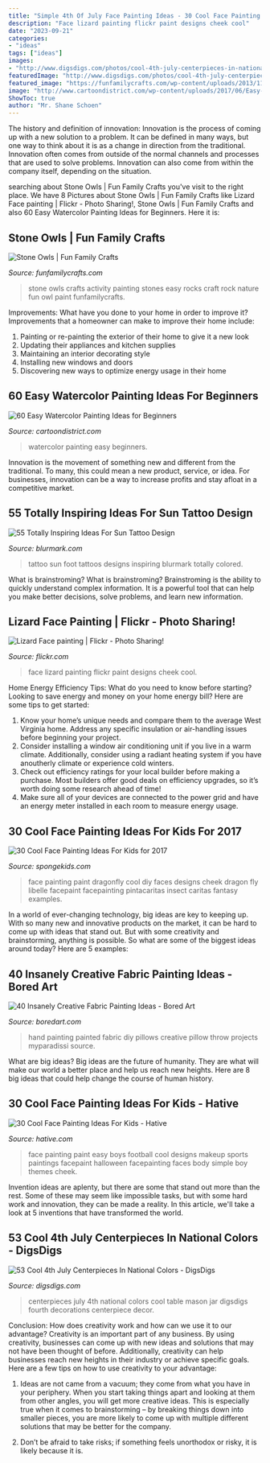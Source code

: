 ```yaml
---
title: "Simple 4th Of July Face Painting Ideas - 30 Cool Face Painting Ideas For Kids For 2017"
description: "Face lizard painting flickr paint designs cheek cool"
date: "2023-09-21"
categories:
- "ideas"
tags: ["ideas"]
images:
- "http://www.digsdigs.com/photos/cool-4th-july-centerpieces-in-national-colors-4-554x775.jpg"
featuredImage: "http://www.digsdigs.com/photos/cool-4th-july-centerpieces-in-national-colors-4-554x775.jpg"
featured_image: "https://funfamilycrafts.com/wp-content/uploads/2013/11/stone_owls.jpg"
image: "http://www.cartoondistrict.com/wp-content/uploads/2017/06/Easy-Watercolor-Painting-Ideas-for-Beginners00010.jpg"
ShowToc: true
author: "Mr. Shane Schoen"
---
```



The history and definition of innovation:
Innovation is the process of coming up with a new solution to a problem. It can be defined in many ways, but one way to think about it is as a change in direction from the traditional. Innovation often comes from outside of the normal channels and processes that are used to solve problems. Innovation can also come from within the company itself, depending on the situation.

	

		
searching about Stone Owls | Fun Family Crafts you've visit to the right place. We have 8 Pictures about Stone Owls | Fun Family Crafts like Lizard Face painting | Flickr - Photo Sharing!, Stone Owls | Fun Family Crafts and also 60 Easy Watercolor Painting Ideas for Beginners. Here it is:
		
    
## Stone Owls | Fun Family Crafts

<img loading=lazy src="https://funfamilycrafts.com/wp-content/uploads/2013/11/stone_owls.jpg" onerror="this.onerror=null;this.src='https://tse3.mm.bing.net/th?id=OIP.Jg16bpbZhqLySN3tZ8Qm4gHaKm&amp;pid=15.1';" alt="Stone Owls | Fun Family Crafts">

_Source: funfamilycrafts.com_

>stone owls crafts activity painting stones easy rocks craft rock nature fun owl paint funfamilycrafts. 

	

Improvements: What have you done to your home in order to improve it?
Improvements that a homeowner can make to improve their home include: 
1. Painting or re-painting the exterior of their home to give it a new look 
2. Updating their appliances and kitchen supplies 
3. Maintaining an interior decorating style 
4. Installing new windows and doors 
5. Discovering new ways to optimize energy usage in their home 

    
## 60 Easy Watercolor Painting Ideas For Beginners

<img loading=lazy src="http://www.cartoondistrict.com/wp-content/uploads/2017/06/Easy-Watercolor-Painting-Ideas-for-Beginners00010.jpg" onerror="this.onerror=null;this.src='https://tse4.mm.bing.net/th?id=OIP.lA-zbwBt7WXZO6ks5ifG0wHaM3&amp;pid=15.1';" alt="60 Easy Watercolor Painting Ideas for Beginners">

_Source: cartoondistrict.com_

>watercolor painting easy beginners. 

	

Innovation is the movement of something new and different from the traditional. To many, this could mean a new product, service, or idea. For businesses, innovation can be a way to increase profits and stay afloat in a competitive market.

    
## 55 Totally Inspiring Ideas For Sun Tattoo Design

<img loading=lazy src="https://www.blurmark.com/wp-content/uploads/2017/04/Colored-Sun-Tattoo-On-Foot.jpg" onerror="this.onerror=null;this.src='https://tse2.mm.bing.net/th?id=OIP.fsERxyHrZ1-Q1pMqSMlIGQHaHa&amp;pid=15.1';" alt="55 Totally Inspiring Ideas For Sun Tattoo Design">

_Source: blurmark.com_

>tattoo sun foot tattoos designs inspiring blurmark totally colored. 

	

What is brainstroming?
What is brainstroming? Brainstroming is the ability to quickly understand complex information. It is a powerful tool that can help you make better decisions, solve problems, and learn new information.

    
## Lizard Face Painting | Flickr - Photo Sharing!

<img loading=lazy src="http://farm2.staticflickr.com/1083/897152136_d07ef32205_z.jpg?zz=1" onerror="this.onerror=null;this.src='https://tse4.mm.bing.net/th?id=OIP.7lljCK3X5Ys2JGk90DSo6gHaJ4&amp;pid=15.1';" alt="Lizard Face painting | Flickr - Photo Sharing!">

_Source: flickr.com_

>face lizard painting flickr paint designs cheek cool. 

	

Home Energy Efficiency Tips: What do you need to know before starting?
Looking to save energy and money on your home energy bill? Here are some tips to get started: 
1. Know your home’s unique needs and compare them to the average West Virginia home. Address any specific insulation or air-handling issues before beginning your project. 
2. Consider installing a window air conditioning unit if you live in a warm climate. Additionally, consider using a radiant heating system if you have anoutherly climate or experience cold winters. 
3. Check out efficiency ratings for your local builder before making a purchase. Most builders offer good deals on efficiency upgrades, so it’s worth doing some research ahead of time! 
4. Make sure all of your devices are connected to the power grid and have an energy meter installed in each room to measure energy usage.

    
## 30 Cool Face Painting Ideas For Kids For 2017

<img loading=lazy src="http://spongekids.com/wp-content/uploads/2014/10/face-painting-ideas-for-kids/15-diy-dragonfly-face-paint.jpg" onerror="this.onerror=null;this.src='https://tse4.mm.bing.net/th?id=OIP.mFAKBl4BRqv2E1iMKTEkkwHaJ4&amp;pid=15.1';" alt="30 Cool Face Painting Ideas For Kids for 2017">

_Source: spongekids.com_

>face painting paint dragonfly cool diy faces designs cheek dragon fly libelle facepaint facepainting pintacaritas insect caritas fantasy examples. 

	

In a world of ever-changing technology, big ideas are key to keeping up. With so many new and innovative products on the market, it can be hard to come up with ideas that stand out. But with some creativity and brainstorming, anything is possible. So what are some of the biggest ideas around today? Here are 5 examples: 

    
## 40 Insanely Creative Fabric Painting Ideas - Bored Art

<img loading=lazy src="http://www.boredart.com/wp-content/uploads/2017/09/Creative-Fabric-Painting-Ideas-4.jpg" onerror="this.onerror=null;this.src='https://tse1.mm.bing.net/th?id=OIP.Rl-lbnBgHRpCtEHGHTOV1QHaKy&amp;pid=15.1';" alt="40 Insanely Creative Fabric Painting Ideas - Bored Art">

_Source: boredart.com_

>hand painting painted fabric diy pillows creative pillow throw projects myparadissi source. 

	

What are big ideas?
Big ideas are the future of humanity. They are what will make our world a better place and help us reach new heights. Here are 8 big ideas that could help change the course of human history.

    
## 30 Cool Face Painting Ideas For Kids - Hative

<img loading=lazy src="https://hative.com/wp-content/uploads/2014/10/face-painting-ideas-for-kids/26-football-face-paint.jpg" onerror="this.onerror=null;this.src='https://tse1.mm.bing.net/th?id=OIP.L3u_jEJp8nhUP_ugxxqVEgHaJ2&amp;pid=15.1';" alt="30 Cool Face Painting Ideas For Kids - Hative">

_Source: hative.com_

>face painting paint easy boys football cool designs makeup sports paintings facepaint halloween facepainting faces body simple boy themes cheek. 

	

Invention ideas are aplenty, but there are some that stand out more than the rest. Some of these may seem like impossible tasks, but with some hard work and innovation, they can be made a reality. In this article, we'll take a look at 5 inventions that have transformed the world.

    
## 53 Cool 4th July Centerpieces In National Colors - DigsDigs

<img loading=lazy src="http://www.digsdigs.com/photos/cool-4th-july-centerpieces-in-national-colors-4-554x775.jpg" onerror="this.onerror=null;this.src='https://tse3.mm.bing.net/th?id=OIP.gCI9X9mHatVtP9Hpx18XFwHaKX&amp;pid=15.1';" alt="53 Cool 4th July Centerpieces In National Colors - DigsDigs">

_Source: digsdigs.com_

>centerpieces july 4th national colors cool table mason jar digsdigs fourth decorations centerpiece decor. 

	

Conclusion: How does creativity work and how can we use it to our advantage?
Creativity is an important part of any business. By using creativity, businesses can come up with new ideas and solutions that may not have been thought of before. Additionally, creativity can help businesses reach new heights in their industry or achieve specific goals. Here are a few tips on how to use creativity to your advantage: 
1. Ideas are not came from a vacuum; they come from what you have in your periphery. When you start taking things apart and looking at them from other angles, you will get more creative ideas. This is especially true when it comes to brainstorming – by breaking things down into smaller pieces, you are more likely to come up with multiple different solutions that may be better for the company. 

2. Don’t be afraid to take risks; if something feels unorthodox or risky, it is likely because it is.

